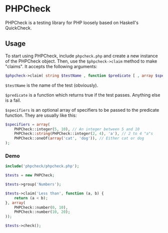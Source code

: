 # PHPCheck

PHPCheck is a testing library for PHP loosely based on Haskell's QuickCheck.

## Usage

To start using PHPCheck, include `phpcheck.php` and create a new instance of the PHPCheck object. Then, use the `$phpcheck->claim` method to make "claims". It accepts the following arguments:

```php
$phpcheck->claim( string $testName , function $predicate [ , array $specifiers ] )
```

`$testName` is the name of the test (obviously).

`$predicate` is a function which returns true if the test passes. Anything else is a fail.

`$specifiers` is an optional array of specifiers to be passed to the predicate function. They are usually like this:

```php
$specifiers = array(
	PHPCheck::integer(5, 10), // An integer between 5 and 10
	PHPCheck::string(PHPCheck::integer(2, 4), 'a'), // 2 to 4 "a"s
	PHPCheck::oneOf(array('cat', 'dog')), // Either cat or dog
);
```

### Demo

```php
include('phpcheck/phpcheck.php');

$tests = new PHPCheck;

$tests->group('Numbers');

$tests->claim('Less than', function (a, b) {
	return (a < b);
}, array(
	PHPCheck::number(0, 10),
	PHPCheck::number(10, 20);
));

$tests->check();
```
